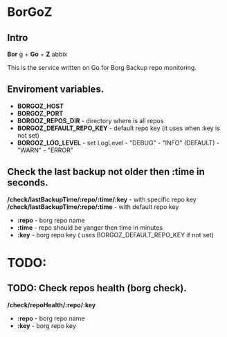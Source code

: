 # BorGoZ


## Intro

__Bor__ g + __Go__ + __Z__ abbix

This is the service written on Go for Borg Backup repo monitoring.


## Enviroment variables.

  - __BORGOZ_HOST__
  - __BORGOZ_PORT__
  - __BORGOZ_REPOS_DIR__ - directory where is all repos
  - __BORGOZ_DEFAULT_REPO_KEY__ - default repo key (it uses when :key is not set)
  - __BORGOZ_LOG_LEVEL__ - set LogLevel
            - "DEBUG"
            - "INFO" (DEFAULT)
            - "WARN"
            - "ERROR"


## Check the last backup not older then :time in seconds.
__/check/lastBackupTime/:repo/:time/:key__ - with specific repo key
__/check/lastBackupTime/:repo/:time__ - with default repo key

  - __:repo__ - borg repo name
  - __:time__ - repo should be yanger then time in minutes
  - __:key__  - borg repo key ( uses BORGOZ_DEFAULT_REPO_KEY if not set)  


# TODO:

## TODO: Check repos health (borg check).
__/check/repoHealth/:repo/:key__
  - __:repo__ - borg repo name
  - __:key__ - borg repo key

